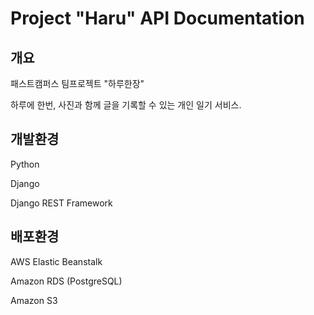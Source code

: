 # Project "Haru" API Documentation

## 개요

패스트캠퍼스 팀프로젝트 "하루한장"

하루에 한번, 사진과 함께 글을 기록할 수 있는 개인 일기 서비스.

## 개발환경

Python

Django

Django REST Framework

## 배포환경

AWS Elastic Beanstalk

Amazon RDS \(PostgreSQL\)

Amazon S3

